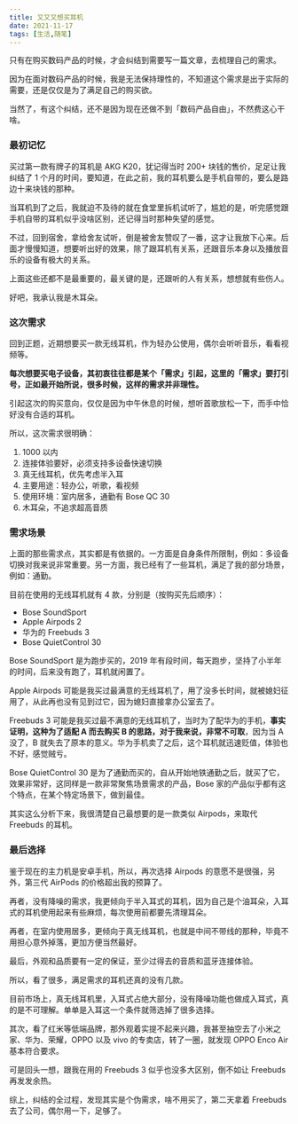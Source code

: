 ```yaml
---
title: 又又又想买耳机
date: 2021-11-17
tags: [生活,随笔]
---
```


只有在购买数码产品的时候，才会纠结到需要写一篇文章，去梳理自己的需求。

因为在面对数码产品的时候，我是无法保持理性的，不知道这个需求是出于实际的需要，还是仅仅是为了满足自己的购买欲。

当然了，有这个纠结，还不是因为现在还做不到「数码产品自由」，不然费这心干啥。

<!-- more -->

### 最初记忆

买过第一款有牌子的耳机是 AKG K20，犹记得当时 200+ 块钱的售价，足足让我纠结了 1 个月的时间，要知道，在此之前，我的耳机要么是手机自带的，要么是路边十来块钱的那种。

当耳机到了之后，我就迫不及待的就在食堂里拆机试听了，尴尬的是，听完感觉跟手机自带的耳机似乎没啥区别，还记得当时那种失望的感觉。

不过，回到宿舍，拿给舍友试听，倒是被舍友赞叹了一番，这才让我放下心来。后面才慢慢知道，想要听出好的效果，除了跟耳机有关系，还跟音乐本身以及播放音乐的设备有极大的关系。

上面这些还都不是最重要的，最关键的是，还跟听的人有关系，想想就有些伤人。

好吧，我承认我是木耳朵。

### 这次需求

回到正题，近期想要买一款无线耳机，作为轻办公使用，偶尔会听听音乐，看看视频等。

**每次想要买电子设备，其初衷往往都是某个「需求」引起，这里的「需求」要打引号，正如最开始所说，很多时候，这样的需求并非理性。**

引起这次的购买意向，仅仅是因为中午休息的时候，想听首歌放松一下，而手中恰好没有合适的耳机。

所以，这次需求很明确：

1. 1000 以内
2. 连接体验要好，必须支持多设备快速切换
3. 真无线耳机，优先考虑半入耳
4. 主要用途：轻办公，听歌，看视频
5. 使用环境：室内居多，通勤有 Bose QC 30
6. 木耳朵，不追求超高音质

### 需求场景

上面的那些需求点，其实都是有依据的。一方面是自身条件所限制，例如：多设备切换对我来说非常重要。另一方面，我已经有了一些耳机，满足了我的部分场景，例如：通勤。

目前在使用的无线耳机就有 4 款，分别是（按购买先后顺序）：

- Bose SoundSport
- Apple Airpods 2
- 华为的 Freebuds 3
- Bose QuietControl 30

Bose SoundSport 是为跑步买的，2019 年有段时间，每天跑步，坚持了小半年的时间，后来没有跑了，耳机就闲置了。

Apple Airpods 可能是我买过最满意的无线耳机了，用了没多长时间，就被媳妇征用了，从此再也没有见到过它，因为媳妇直接拿办公室去了。

Freebuds 3 可能是我买过最不满意的无线耳机了，当时为了配华为的手机，**事实证明，这种为了适配 A 而去购买 B 的思路，对于我来说，非常不可取**，因为当 A 没了，B 就失去了原本的意义。华为手机卖了之后，这个耳机就迅速贬值，体验也不好，感觉贼亏。

Bose QuietControl 30 是为了通勤而买的，自从开始地铁通勤之后，就买了它，效果非常好，这同样是一款非常聚焦场景需求的产品，Bose 家的产品似乎都有这个特点，在某个特定场景下，做到最佳。

其实这么分析下来，我很清楚自己最想要的是一款类似 Airpods，来取代 Freebuds 的耳机。

### 最后选择

鉴于现在的主力机是安卓手机，所以，再次选择 Airpods 的意愿不是很强，另外，第三代 AirPods 的价格超出我的预算了。

再者，没有降噪的需求，我更倾向于半入耳式的耳机，因为自己是个油耳朵，入耳式的耳机使用起来有些麻烦，每次使用前都要先清理耳朵。

再者，在室内使用居多，更倾向于真无线耳机，也就是中间不带线的那种，毕竟不用担心意外掉落，更加方便当然最好。

最后，外观和品质要有一定的保证，至少过得去的音质和蓝牙连接体验。

所以，看了很多，满足需求的耳机还真的没有几款。

目前市场上，真无线耳机里，入耳式占绝大部分，没有降噪功能也做成入耳式，真的是不可理解。单单是入耳这一个条件就筛选掉了很多选择。

其次，看了红米等低端品牌，那外观着实提不起来兴趣，我甚至抽空去了小米之家、华为、荣耀，OPPO 以及 vivo 的专卖店，转了一圈，就发现 OPPO Enco Air 基本符合要求。

可是回头一想，跟我在用的 Freebuds 3 似乎也没多大区别，倒不如让 Freebuds 再发发余热。

综上，纠结的全过程，发现其实是个伪需求，啥不用买了，第二天拿着 Freebuds 去了公司，偶尔用一下，足够了。